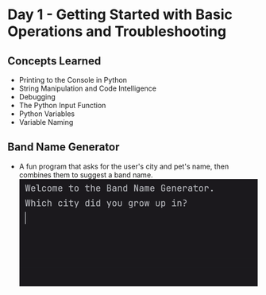 # Day 1 - Getting Started with Basic Operations and Troubleshooting
## Concepts Learned
- Printing to the Console in Python
- String Manipulation and Code Intelligence
- Debugging
- The Python Input Function
- Python Variables
- Variable Naming
## Band Name Generator
- A fun program that asks for the user's city and pet's name, then combines them to suggest a band name.
![Day 1 Code Demo](../gifs/Day001.gif)
